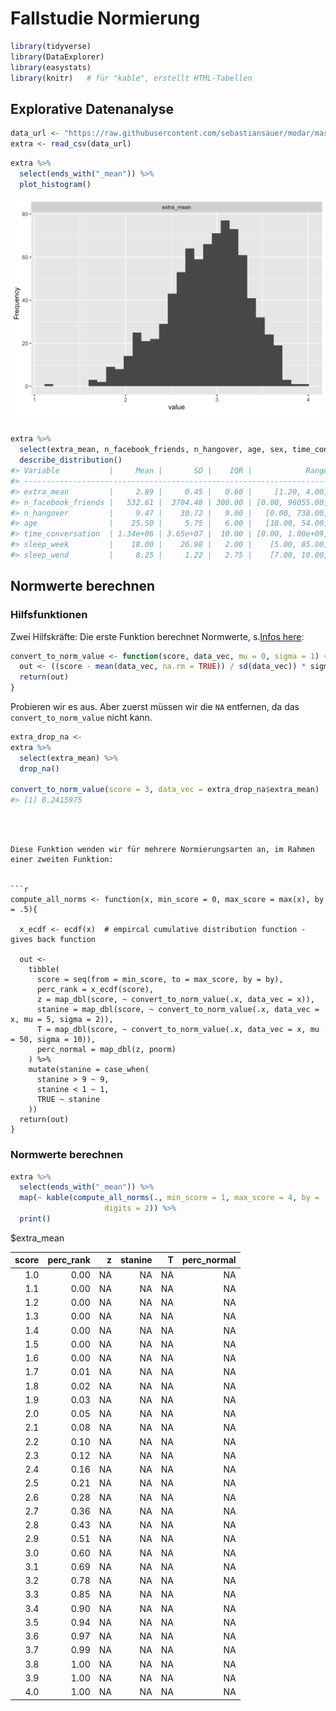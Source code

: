 # Fallstudie Normierung



```r
library(tidyverse)
library(DataExplorer)
library(easystats)
library(knitr)   # für "kable", erstellt HTML-Tabellen
```


## Explorative Datenanalyse


```r
data_url <- "https://raw.githubusercontent.com/sebastiansauer/modar/master/datasets/extra.csv"
extra <- read_csv(data_url)
```




```r
extra %>% 
  select(ends_with("_mean")) %>% 
  plot_histogram()
```

<img src="070-Fallstudie-Normierung_files/figure-html/plot-distribs-1.png" width="672" />



```r
extra %>% 
  select(extra_mean, n_facebook_friends, n_hangover, age, sex, time_conversation, sleep_week, sleep_wend) %>% 
  describe_distribution()
#> Variable           |     Mean |       SD |    IQR |            Range | Skewness | Kurtosis |   n | n_Missing
#> ------------------------------------------------------------------------------------------------------------
#> extra_mean         |     2.89 |     0.45 |   0.60 |     [1.20, 4.00] |    -0.43 |    -0.11 | 822 |         4
#> n_facebook_friends |   532.61 |  3704.48 | 300.00 | [0.00, 96055.00] |    25.67 |   662.76 | 671 |       155
#> n_hangover         |     9.47 |    30.72 |   9.00 |   [0.00, 738.00] |    17.54 |   399.53 | 800 |        26
#> age                |    25.50 |     5.75 |   6.00 |   [18.00, 54.00] |     1.81 |     4.39 | 813 |        13
#> time_conversation  | 1.34e+06 | 3.65e+07 |  10.00 | [0.00, 1.00e+09] |    27.37 |   749.00 | 749 |        77
#> sleep_week         |    18.00 |    26.98 |   2.00 |    [5.00, 85.00] |     2.16 |     3.46 |  12 |       814
#> sleep_wend         |     8.25 |     1.22 |   2.75 |    [7.00, 10.00] |     0.52 |    -1.27 |  12 |       814
```


## Normwerte berechnen


### Hilfsfunktionen

Zwei Hilfskräfte: Die erste Funktion berechnet Normwerte, s.[Infos here](https://de.wikipedia.org/wiki/Normwertskala):


```r
convert_to_norm_value <- function(score, data_vec, mu = 0, sigma = 1) {
  out <- ((score - mean(data_vec, na.rm = TRUE)) / sd(data_vec)) * sigma + mu
  return(out)
}
```



Probieren wir es aus. Aber zuerst müssen wir die `NA` entfernen,
da das `convert_to_norm_value` nicht kann.


```r
extra_drop_na <- 
extra %>% 
  select(extra_mean) %>% 
  drop_na()
  
convert_to_norm_value(score = 3, data_vec = extra_drop_na$extra_mean)
#> [1] 0.2415975
```
```



Diese Funktion wenden wir für mehrere Normierungsarten an, im Rahmen einer zweiten Funktion:


```r
compute_all_norms <- function(x, min_score = 0, max_score = max(x), by = .5){
  
  x_ecdf <- ecdf(x)  # empircal cumulative distribution function - gives back function
  
  out <-
    tibble(
      score = seq(from = min_score, to = max_score, by = by),
      perc_rank = x_ecdf(score),
      z = map_dbl(score, ~ convert_to_norm_value(.x, data_vec = x)),
      stanine = map_dbl(score, ~ convert_to_norm_value(.x, data_vec = x, mu = 5, sigma = 2)),
      T = map_dbl(score, ~ convert_to_norm_value(.x, data_vec = x, mu = 50, sigma = 10)),
      perc_normal = map_dbl(z, pnorm)
    ) %>% 
    mutate(stanine = case_when(
      stanine > 9 ~ 9,
      stanine < 1 ~ 1,
      TRUE ~ stanine
    ))
  return(out)
}
```





### Normwerte berechnen



```r
extra %>% 
  select(ends_with("_mean")) %>% 
  map(~ kable(compute_all_norms(., min_score = 1, max_score = 4, by = .1), 
                     digits = 2)) %>% 
  print()
```

$extra_mean


| score| perc_rank|  z| stanine|  T| perc_normal|
|-----:|---------:|--:|-------:|--:|-----------:|
|   1.0|      0.00| NA|      NA| NA|          NA|
|   1.1|      0.00| NA|      NA| NA|          NA|
|   1.2|      0.00| NA|      NA| NA|          NA|
|   1.3|      0.00| NA|      NA| NA|          NA|
|   1.4|      0.00| NA|      NA| NA|          NA|
|   1.5|      0.00| NA|      NA| NA|          NA|
|   1.6|      0.00| NA|      NA| NA|          NA|
|   1.7|      0.01| NA|      NA| NA|          NA|
|   1.8|      0.02| NA|      NA| NA|          NA|
|   1.9|      0.03| NA|      NA| NA|          NA|
|   2.0|      0.05| NA|      NA| NA|          NA|
|   2.1|      0.08| NA|      NA| NA|          NA|
|   2.2|      0.10| NA|      NA| NA|          NA|
|   2.3|      0.12| NA|      NA| NA|          NA|
|   2.4|      0.16| NA|      NA| NA|          NA|
|   2.5|      0.21| NA|      NA| NA|          NA|
|   2.6|      0.28| NA|      NA| NA|          NA|
|   2.7|      0.36| NA|      NA| NA|          NA|
|   2.8|      0.43| NA|      NA| NA|          NA|
|   2.9|      0.51| NA|      NA| NA|          NA|
|   3.0|      0.60| NA|      NA| NA|          NA|
|   3.1|      0.69| NA|      NA| NA|          NA|
|   3.2|      0.78| NA|      NA| NA|          NA|
|   3.3|      0.85| NA|      NA| NA|          NA|
|   3.4|      0.90| NA|      NA| NA|          NA|
|   3.5|      0.94| NA|      NA| NA|          NA|
|   3.6|      0.97| NA|      NA| NA|          NA|
|   3.7|      0.99| NA|      NA| NA|          NA|
|   3.8|      1.00| NA|      NA| NA|          NA|
|   3.9|      1.00| NA|      NA| NA|          NA|
|   4.0|      1.00| NA|      NA| NA|          NA|

